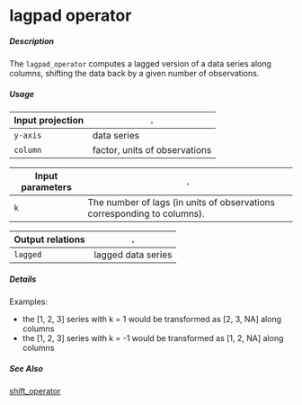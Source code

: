 # lagpad operator

##### Description

The `lagpad_operator` computes a lagged version of a data series along columns, shifting the data back by a given number of observations.

##### Usage

Input projection|.
---|---
`y-axis`        | data series
`column`        | factor, units of observations

Input parameters|.
---|---
`k`        | The number of lags (in units of observations corresponding to columns).

Output relations|.
---|---
`lagged`        | lagged data series

##### Details

Examples: 
* the [1, 2, 3] series with k = 1 would be transformed as [2, 3, NA] along columns
* the [1, 2, 3] series with k = -1 would be transformed as [1, 2, NA] along columns

##### See Also

[shift_operator](https://github.com/tercen/shift_operator)

